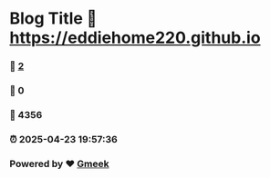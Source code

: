 # Blog Title :link: https://eddiehome220.github.io 
### :page_facing_up: [2](https://eddiehome220.github.io/tag.html) 
### :speech_balloon: 0 
### :hibiscus: 4356 
### :alarm_clock: 2025-04-23 19:57:36 
### Powered by :heart: [Gmeek](https://github.com/Meekdai/Gmeek)
